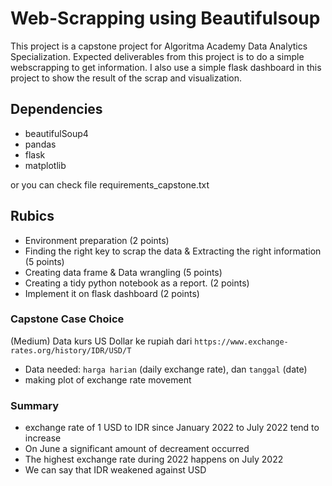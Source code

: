 # Web-Scrapping using Beautifulsoup

This project is a capstone project for Algoritma Academy Data Analytics Specialization. Expected deliverables from this project is to do a simple webscrapping to get information. I also use a simple flask dashboard in this project to show the result of the scrap and visualization.

## Dependencies

- beautifulSoup4
- pandas
- flask
- matplotlib

or you can check file requirements_capstone.txt 

## Rubics

- Environment preparation (2 points)
- Finding the right key to scrap the data  & Extracting the right information (5 points)
- Creating data frame & Data wrangling (5 points)
- Creating a tidy python notebook as a report. (2 points)
- Implement it on flask dashboard (2 points)



### Capstone Case Choice

   (Medium) Data kurs US Dollar ke rupiah dari `https://www.exchange-rates.org/history/IDR/USD/T`
   - Data needed: `harga harian` (daily exchange rate), dan `tanggal` (date)
   - making plot of exchange rate movement
   
### Summary

- exchange rate of 1 USD to IDR since January 2022 to July 2022 tend to increase
- On June a significant amount of decreament occurred
- The highest exchange rate during 2022 happens on July 2022
- We can say that IDR weakened against USD

